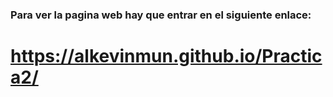 ### Para ver la pagina web hay que entrar en el siguiente enlace:

# **https://alkevinmun.github.io/Practica2/**
